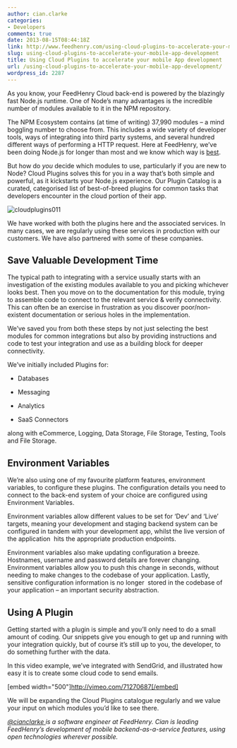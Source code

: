 ```yaml
---
author: cian.clarke
categories:
- Developers
comments: true
date: 2013-08-15T08:44:18Z
link: http://www.feedhenry.com/using-cloud-plugins-to-accelerate-your-mobile-app-development/
slug: using-cloud-plugins-to-accelerate-your-mobile-app-development
title: Using Cloud Plugins to accelerate your mobile App development
url: /using-cloud-plugins-to-accelerate-your-mobile-app-development/
wordpress_id: 2287
---
```


As you know, your FeedHenry Cloud back-end is powered by the blazingly fast Node.js runtime. One of Node’s many advantages is the incredible number of modules available to it in the NPM repository.

The NPM Ecosystem contains (at time of writing) 37,990 modules – a mind boggling number to choose from. This includes a wide variety of developer tools, ways of integrating into third party systems, and several hundred different ways of performing a HTTP request. Here at FeedHenry, we’ve been doing Node.js for longer than most and we know which way is [best](https://github.com/mikeal/request).

But how do _you_ decide which modules to use, particularly if you are new to Node? Cloud Plugins solves this for you in a way that’s both simple and powerful, as it kickstarts your Node.js experience. Our Plugin Catalog is a curated, categorised list of best-of-breed plugins for common tasks that developers encounter in the cloud portion of their app.

![cloudplugins011](/wp-content/uploads/2013/09/cloudplugins011.jpg)

We have worked with both the plugins here and the associated services. In many cases, we are regularly using these services in production with our customers. We have also partnered with some of these companies.


## Save Valuable Development Time


The typical path to integrating with a service usually starts with an investigation of the existing modules available to you and picking whichever looks best. Then you move on to the documentation for this module, trying to assemble code to connect to the relevant service & verify connectivity. This can often be an exercise in frustration as you discover poor/non-existent documentation or serious holes in the implementation.

We’ve saved you from both these steps by not just selecting the best modules for common integrations but also by providing instructions and code to test your integration and use as a building block for deeper connectivity.

We’ve initially included Plugins for:



	
  * Databases

	
  * Messaging

	
  * Analytics

	
  * SaaS Connectors


along with eCommerce, Logging, Data Storage, File Storage, Testing, Tools and File Storage.


## Environment Variables


We’re also using one of my favourite platform features, environment variables, to configure these plugins. The configuration details you need to connect to the back-end system of your choice are configured using Environment Variables.

Environment variables allow different values to be set for ‘Dev’ and ‘Live’ targets, meaning your development and staging backend system can be configured in tandem with your development app, whilst the live version of the application  hits the appropriate production endpoints.

Environment variables also make updating configuration a breeze. Hostnames, username and password details are forever changing. Environment variables allow you to push this change in seconds, without needing to make changes to the codebase of your application.
Lastly, sensitive configuration information is no longer  stored in the codebase of your application – an important security abstraction.


## Using A Plugin


Getting started with a plugin is simple and you’ll only need to do a small amount of coding. Our snippets give you enough to get up and running with your integration quickly, but of course it’s still up to you, the developer, to do something further with the data.

In this video example, we’ve integrated with SendGrid, and illustrated how easy it is to create some cloud code to send emails.

[embed width="500"]http://vimeo.com/71270687[/embed]

We will be expanding the Cloud Plugins catalogue regularly and we value your input on which modules you’d like to see there.

_[@cianclarke ](http://www.twitter.com/cianclarke)is a software engineer at FeedHenry. Cian is leading FeedHenry’s development of mobile backend-as-a-service features, using open technologies wherever possible._





